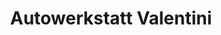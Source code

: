 ---
title: "Autowerkstatt Valentini"
url: /gilching/autowerkstatt-valentini/
shop: Autowerkstatt
---